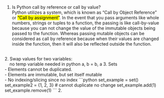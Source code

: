 1. Is Python call by reference or call by value?
   <br>Python utilizes a system, which is known as “Call by Object Reference” or <mark>“Call by assignment”</mark>. In the event that you pass arguments like whole numbers, strings or tuples to a function, the passing is like call-by-value because you can not change the value of the immutable objects being passed to the function. Whereas passing mutable objects can be considered as call by reference because when their values are changed inside the function, then it will also be reflected outside the function.
<br>
2. Swap values for two variables: <br>&nbsp;&nbsp;&nbsp;&nbsp;no temp variable needed in python a, b = b, a
3. Sets 
<br> - Elements cannot be duplicated. 
<br> - Elements are immutable, but set itself mutable
<br> - No indexing/slicing since no index
   ```python
   set_example = set() 
   set_example2 = {1, 2, 3}
   # cannot duplicate no change
   set_example.add(1)
   set_example.remove(1)
   ```
2. 